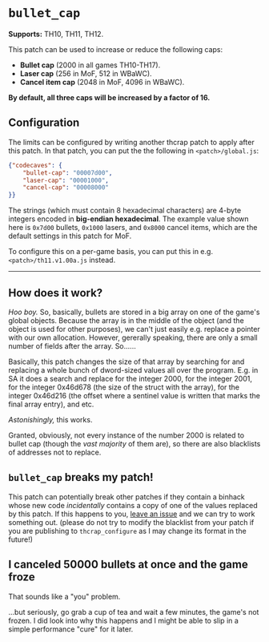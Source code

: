 # `bullet_cap`

**Supports:** TH10, TH11, TH12.

This patch can be used to increase or reduce the following caps:

* **Bullet cap** (2000 in all games TH10-TH17).
* **Laser cap** (256 in MoF, 512 in WBaWC).
* **Cancel item cap** (2048 in MoF, 4096 in WBaWC).

**By default, all three caps will be increased by a factor of 16.**

## Configuration

The limits can be configured by writing another thcrap patch to apply after this patch.  In that patch, you can put the the following in `<patch>/global.js`:

```json
{"codecaves": {
    "bullet-cap": "00007d00",
    "laser-cap": "00001000",
    "cancel-cap": "00008000"
}}
```

The strings (which must contain 8 hexadecimal characters) are 4-byte integers encoded in **big-endian hexadecimal**.  The example value shown here is `0x7d00` bullets, `0x1000` lasers, and `0x8000` cancel items, which are the default settings in this patch for MoF.

To configure this on a per-game basis, you can put this in e.g. `<patch>/th11.v1.00a.js` instead.

---

## How does it work?

*Hoo boy.*  So, basically, bullets are stored in a big array on one of the game's global objects.  Because the array is in the middle of the object (and the object is used for other purposes), we can't just easily e.g. replace a pointer with our own allocation.  However, gererally speaking, there are only a small number of fields after the array. So......

Basically, this patch changes the size of that array by searching for and replacing a whole bunch of dword-sized values all over the program.  E.g. in SA it does a search and replace for the integer 2000, for the integer 2001, for the integer 0x46d678 (the size of the struct with the array), for the integer 0x46d216 (the offset where a sentinel value is written that marks the final array entry), and etc.

*Astonishingly,* this works.

Granted, obviously, not every instance of the number 2000 is related to bullet cap (though the *vast majority* of them are), so there are also blacklists of addresses not to replace.

## `bullet_cap` breaks my patch!

This patch can potentially break other patches if they contain a binhack whose new code *incidentally* contains a copy of one of the values replaced by this patch.  If this happens to you, [leave an issue](https://github.com/ExpHP/thcrap-patches/issues/new) and we can try to work something out.  (please do not try to modify the blacklist from your patch if you are publishing to `thcrap_configure` as I may change its format in the future!)

## I canceled 50000 bullets at once and the game froze

That sounds like a "you" problem.

...but seriously, go grab a cup of tea and wait a few minutes, the game's not frozen.  I did look into why this happens and I might be able to slip in a simple performance "cure" for it later.
